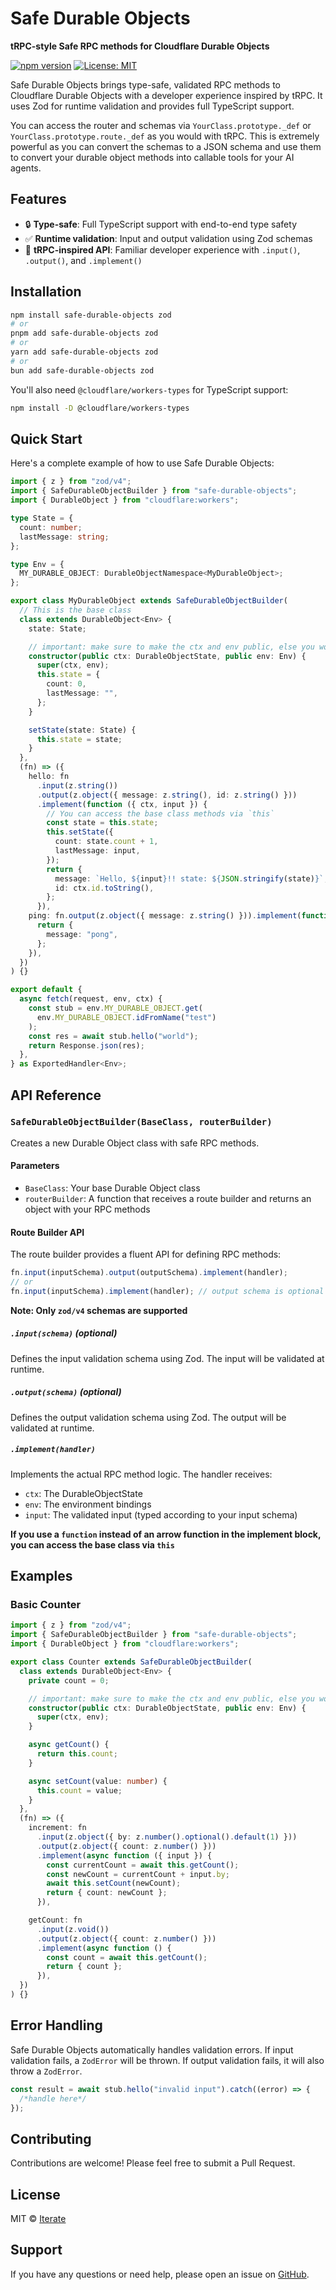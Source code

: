 # Safe Durable Objects

**tRPC-style Safe RPC methods for Cloudflare Durable Objects**

[![npm version](https://badge.fury.io/js/safe-durable-objects.svg)](https://badge.fury.io/js/safe-durable-objects)
[![License: MIT](https://img.shields.io/badge/License-MIT-yellow.svg)](https://opensource.org/licenses/MIT)

Safe Durable Objects brings type-safe, validated RPC methods to Cloudflare Durable Objects with a developer experience inspired by tRPC. It uses Zod for runtime validation and provides full TypeScript support.

You can access the router and schemas via `YourClass.prototype._def` or `YourClass.prototype.route._def` as you would with tRPC. This is extremely powerful as you can convert the schemas to a JSON schema and use them to convert your durable object methods into callable tools for your AI agents.

## Features

- 🔒 **Type-safe**: Full TypeScript support with end-to-end type safety
- ✅ **Runtime validation**: Input and output validation using Zod schemas
- 🎯 **tRPC-inspired API**: Familiar developer experience with `.input()`, `.output()`, and `.implement()`

## Installation

```bash
npm install safe-durable-objects zod
# or
pnpm add safe-durable-objects zod
# or
yarn add safe-durable-objects zod
# or
bun add safe-durable-objects zod
```

You'll also need `@cloudflare/workers-types` for TypeScript support:

```bash
npm install -D @cloudflare/workers-types
```

## Quick Start

Here's a complete example of how to use Safe Durable Objects:

```typescript
import { z } from "zod/v4";
import { SafeDurableObjectBuilder } from "safe-durable-objects";
import { DurableObject } from "cloudflare:workers";

type State = {
  count: number;
  lastMessage: string;
};

type Env = {
  MY_DURABLE_OBJECT: DurableObjectNamespace<MyDurableObject>;
};

export class MyDurableObject extends SafeDurableObjectBuilder(
  // This is the base class
  class extends DurableObject<Env> {
    state: State;

    // important: make sure to make the ctx and env public, else you won't be able to access them in the router and typescript will complain
    constructor(public ctx: DurableObjectState, public env: Env) {
      super(ctx, env);
      this.state = {
        count: 0,
        lastMessage: "",
      };
    }

    setState(state: State) {
      this.state = state;
    }
  },
  (fn) => ({
    hello: fn
      .input(z.string())
      .output(z.object({ message: z.string(), id: z.string() }))
      .implement(function ({ ctx, input }) {
        // You can access the base class methods via `this`
        const state = this.state;
        this.setState({
          count: state.count + 1,
          lastMessage: input,
        });
        return {
          message: `Hello, ${input}!! state: ${JSON.stringify(state)}`,
          id: ctx.id.toString(),
        };
      }),
    ping: fn.output(z.object({ message: z.string() })).implement(function () {
      return {
        message: "pong",
      };
    }),
  })
) {}

export default {
  async fetch(request, env, ctx) {
    const stub = env.MY_DURABLE_OBJECT.get(
      env.MY_DURABLE_OBJECT.idFromName("test")
    );
    const res = await stub.hello("world");
    return Response.json(res);
  },
} as ExportedHandler<Env>;
```

## API Reference

### `SafeDurableObjectBuilder(BaseClass, routerBuilder)`

Creates a new Durable Object class with safe RPC methods.

#### Parameters

- `BaseClass`: Your base Durable Object class
- `routerBuilder`: A function that receives a route builder and returns an object with your RPC methods

#### Route Builder API

The route builder provides a fluent API for defining RPC methods:

```typescript
fn.input(inputSchema).output(outputSchema).implement(handler);
// or
fn.input(inputSchema).implement(handler); // output schema is optional
```

**Note: Only `zod/v4` schemas are supported**

##### `.input(schema)` (optional)

Defines the input validation schema using Zod. The input will be validated at runtime.

##### `.output(schema)` (optional)

Defines the output validation schema using Zod. The output will be validated at runtime.

##### `.implement(handler)`

Implements the actual RPC method logic. The handler receives:

- `ctx`: The DurableObjectState
- `env`: The environment bindings
- `input`: The validated input (typed according to your input schema)

**If you use a `function` instead of an arrow function in the implement block, you can access the base class via `this`**

## Examples

### Basic Counter

```typescript
import { z } from "zod/v4";
import { SafeDurableObjectBuilder } from "safe-durable-objects";
import { DurableObject } from "cloudflare:workers";

export class Counter extends SafeDurableObjectBuilder(
  class extends DurableObject<Env> {
    private count = 0;

    // important: make sure to make the ctx and env public, else you won't be able to access them in the router and typescript will complain
    constructor(public ctx: DurableObjectState, public env: Env) {
      super(ctx, env);
    }

    async getCount() {
      return this.count;
    }

    async setCount(value: number) {
      this.count = value;
    }
  },
  (fn) => ({
    increment: fn
      .input(z.object({ by: z.number().optional().default(1) }))
      .output(z.object({ count: z.number() }))
      .implement(async function ({ input }) {
        const currentCount = await this.getCount();
        const newCount = currentCount + input.by;
        await this.setCount(newCount);
        return { count: newCount };
      }),

    getCount: fn
      .input(z.void())
      .output(z.object({ count: z.number() }))
      .implement(async function () {
        const count = await this.getCount();
        return { count };
      }),
  })
) {}
```

## Error Handling

Safe Durable Objects automatically handles validation errors. If input validation fails, a `ZodError` will be thrown. If output validation fails, it will also throw a `ZodError`.

```typescript
const result = await stub.hello("invalid input").catch((error) => {
  /*handle here*/
});
```

## Contributing

Contributions are welcome! Please feel free to submit a Pull Request.

## License

MIT © [Iterate](https://iterate.com)

## Support

If you have any questions or need help, please open an issue on [GitHub](https://github.com/iterate-com/safe-durable-objects).
